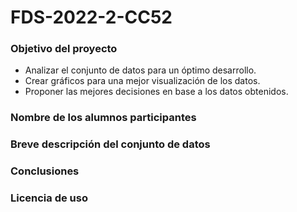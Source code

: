 # FDS-2022-2-CC52

### Objetivo del proyecto

- Analizar el conjunto de datos para un óptimo desarrollo. 
- Crear gráficos para una mejor visualización de los datos. 
- Proponer las mejores decisiones en base a los datos obtenidos.

### Nombre de los alumnos participantes
### Breve descripción del conjunto de datos
### Conclusiones
### Licencia de uso

